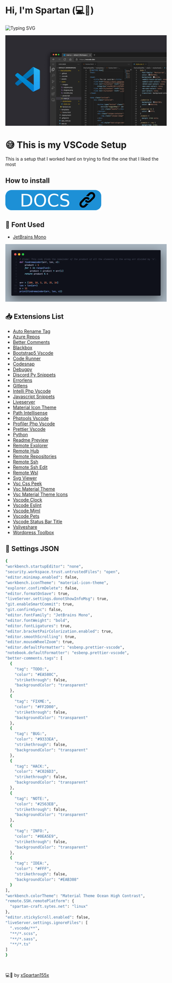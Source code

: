 <link rel="stylesheet" href="./assets/css/style.css">

# Hi, I'm Spartan (💻💖)

![Typing SVG](https://readme-typing-svg.herokuapp.com?font=comfortaa&color=016EEA&size=24&width=500&lines=VSCode+Settings;VSCode+Extensions;Cutsom+Font+For+Better+Visualization)

![](./assets/img/vscode.jpg)

# 😅 This is my VSCode Setup

This is a setup that I worked hard on trying to find the one that I liked the most

## How to install

<p align="left">
  <a href="https://github.com/xSpartan155x/VSCode/tree/main/docs"><img src="./assets/img/docs.png"></a>
</p>

## 📄 Font Used

- [JetBrains Mono](https://www.jetbrains.com/lp/mono/)
  
![](./assets/img/example.png)

## 📥 Extensions List

- [Auto Rename Tag](https://marketplace.visualstudio.com/items?itemName=formulahendry.auto-rename-tag)
- [Azure Repos](https://marketplace.visualstudio.com/items?itemName=ms-vscode.azure-repos)
- [Better Comments](https://marketplace.visualstudio.com/items?itemName=aaron-bond.better-comments)
- [Blackbox](https://marketplace.visualstudio.com/items?itemName=Blackboxapp.blackbox)
- [Bootstrap5 Vscode](https://marketplace.visualstudio.com/items?itemName=AnbuselvanRocky.bootstrap5-vscode)
- [Code Runner](https://marketplace.visualstudio.com/items?itemName=formulahendry.code-runner)
- [Codesnap](https://marketplace.visualstudio.com/items?itemName=adpyke.codesnap)
- [Debugpy](https://marketplace.visualstudio.com/items?itemName=ms-python.debugpy)
- [Discord Py Snippets](https://marketplace.visualstudio.com/items?itemName=WasiMaster.discord-py-snippets)
- [Errorlens](https://marketplace.visualstudio.com/items?itemName=usernamehw.errorlens)
- [Gitlens](https://marketplace.visualstudio.com/items?itemName=eamodio.gitlens)
- [Intelli Php Vscode](https://marketplace.visualstudio.com/items?itemName=DEVSENSE.intelli-php-vscode)
- [Javascript Snippets](https://marketplace.visualstudio.com/items?itemName=xabikos.JavaScriptSnippets)
- [Liveserver](https://marketplace.visualstudio.com/items?itemName=ritwickdey.LiveServer)
- [Material Icon Theme](https://marketplace.visualstudio.com/items?itemName=PKief.material-icon-theme)
- [Path Intellisense](https://marketplace.visualstudio.com/items?itemName=christian-kohler.path-intellisense)
- [Phptools Vscode](https://marketplace.visualstudio.com/items?itemName=DEVSENSE.phptools-vscode)
- [Profiler Php Vscode](https://marketplace.visualstudio.com/items?itemName=DEVSENSE.profiler-php-vscode)
- [Prettier Vscode](https://marketplace.visualstudio.com/items?itemName=esbenp.prettier-vscode)
- [Python](https://marketplace.visualstudio.com/items?itemName=ms-python.python)
- [Readme Preview](https://marketplace.visualstudio.com/items?itemName=manishsencha.readme-preview)
- [Remote Explorer](https://marketplace.visualstudio.com/items?itemName=ms-vscode.remote-explorer)
- [Remote Hub](https://marketplace.visualstudio.com/items?itemName=GitHub.remotehub)
- [Remote Repositories](https://marketplace.visualstudio.com/items?itemName=ms-vscode.remote-repositories)
- [Remote Ssh](https://marketplace.visualstudio.com/items?itemName=ms-vscode-remote.remote-ssh)
- [Remote Ssh Edit](https://marketplace.visualstudio.com/items?itemName=ms-vscode-remote.remote-ssh-edit)
- [Remote Wsl](https://marketplace.visualstudio.com/items?itemName=ms-vscode-remote.remote-wsl)
- [Svg Viewer](https://marketplace.visualstudio.com/items?itemName=Dheovani.svg-viewer)
- [Vsc Css Peek](https://marketplace.visualstudio.com/items?itemName=pranaygp.vscode-css-peek)
- [Vsc Material Theme](https://marketplace.visualstudio.com/items?itemName=Equinusocio.vsc-material-theme)
- [Vsc Material Theme Icons](https://marketplace.visualstudio.com/items?itemName=Equinusocio.vsc-material-theme-icons)
- [Vscode Clock](https://marketplace.visualstudio.com/items?itemName=Compulim.vscode-clock)
- [Vscode Eslint](https://marketplace.visualstudio.com/items?itemName=dbaeumer.vscode-eslint)
- [Vscode Mjml](https://marketplace.visualstudio.com/items?itemName=attilabuti.vscode-mjml)
- [Vscode Pets](https://marketplace.visualstudio.com/items?itemName=tonybaloney.vscode-pets)
- [Vscode Status Bar Title](https://marketplace.visualstudio.com/items?itemName=ksoichiro.vscode-status-bar-title)
- [Vsliveshare](https://marketplace.visualstudio.com/items?itemName=MS-vsliveshare.vsliveshare)
- [Wordpress Toolbox](https://marketplace.visualstudio.com/items?itemName=wordpresstoolbox.wordpress-toolbox)
  
## 🔧 Settings JSON

  ```sh
{
  "workbench.startupEditor": "none",
  "security.workspace.trust.untrustedFiles": "open",
  "editor.minimap.enabled": false,
  "workbench.iconTheme": "material-icon-theme",
  "explorer.confirmDelete": false,
  "editor.formatOnSave": true,
  "liveServer.settings.donotShowInfoMsg": true,
  "git.enableSmartCommit": true,
  "git.confirmSync": false,
  "editor.fontFamily": "JetBrains Mono",
  "editor.fontWeight": "bold",
  "editor.fontLigatures": true,
  "editor.bracketPairColorization.enabled": true,
  "editor.smoothScrolling": true,
  "editor.mouseWheelZoom": true,
  "editor.defaultFormatter": "esbenp.prettier-vscode",
  "notebook.defaultFormatter": "esbenp.prettier-vscode",
  "better-comments.tags": [
    {
      "tag": "TODO:",
      "color": "#EA580C",
      "strikethrough": false,
      "backgroundColor": "transparent"
    },
    {
      "tag": "FIXME:",
      "color": "#FF2D00",
      "strikethrough": false,
      "backgroundColor": "transparent"
    },
    {
      "tag": "BUG:",
      "color": "#9333EA",
      "strikethrough": false,
      "backgroundColor": "transparent"
    },
    {
      "tag": "HACK:",
      "color": "#C026D3",
      "strikethrough": false,
      "backgroundColor": "transparent"
    },
    {
      "tag": "NOTE:",
      "color": "#2563EB",
      "strikethrough": false,
      "backgroundColor": "transparent"
    },
    {
      "tag": "INFO:",
      "color": "#0EA5E9",
      "strikethrough": false,
      "backgroundColor": "transparent"
    },
    {
      "tag": "IDEA:",
      "color": "#FFF",
      "strikethrough": false,
      "backgroundColor": "#EAB308"
    }
  ],
  "workbench.colorTheme": "Material Theme Ocean High Contrast",
  "remote.SSH.remotePlatform": {
    "spartan-craft.sytes.net": "linux"
  },
  "editor.stickyScroll.enabled": false,
  "liveServer.settings.ignoreFiles": [
    ".vscode/**",
    "**/*.scss",
    "**/*.sass",
    "**/*.ts"
  ]
}
```

<br>

💻💖 by [xSpartan155x](https://github.com/xSpartan155x)
